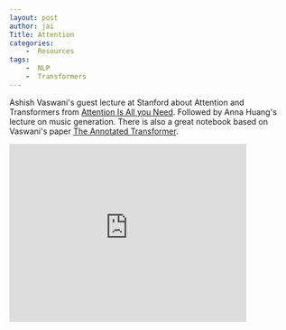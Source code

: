 ```yaml
---
layout: post
author: jai
Title: Attention
categories: 
    -  Resources
tags:
    -  NLP
    -  Transformers
---
```


Ashish Vaswani's guest lecture at Stanford about Attention and Transformers from [Attention Is All you Need](https://arxiv.org/abs/1706.03762). Followed by Anna Huang's lecture on music generation. There is also a great notebook based on Vaswani's paper [The Annotated Transformer](http://nlp.seas.harvard.edu/2018/04/03/attention.html).

<div class="video-container">
    <iframe width="420" height="315" src="https://www.youtube.com/embed/5vcj8kSwBCY" frameborder="0" allow="accelerometer; clipboard-write; encrypted-media; gyroscope; picture-in-picture" allowfullscreen></iframe>
</div>
